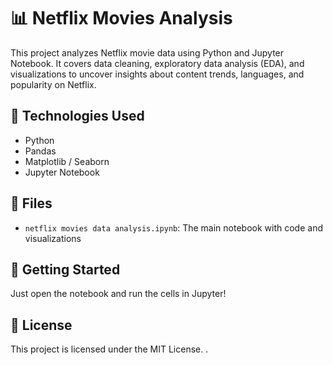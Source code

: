 # 📊 Netflix Movies Analysis

This project analyzes Netflix movie data using Python and Jupyter Notebook. It covers data cleaning, exploratory data analysis (EDA), and visualizations to uncover insights about content trends, languages, and popularity on Netflix.

## 🔧 Technologies Used
- Python
- Pandas
- Matplotlib / Seaborn
- Jupyter Notebook

## 📁 Files
- `netflix movies data analysis.ipynb`: The main notebook with code and visualizations

## 🚀 Getting Started
Just open the notebook and run the cells in Jupyter!

## 📜 License
This project is licensed under the MIT License.
.
